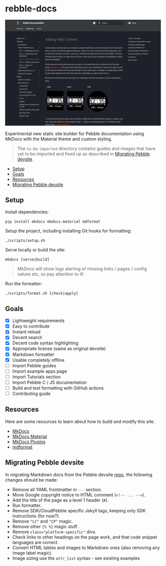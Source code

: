 # rebble-docs

![](source/assets/screenshot.png)

Experimental new static site builder for Pebble documentation using MkDocs with
the Material theme and custom styling.

> The `to-be-imported` directory contains guides and images that have yet to
> be imported and fixed up as described in
> [Migrating Pebble devsite](#migrating-pebble-devsite).

- [Setup](#setup)
- [Goals](#goals)
- [Resources](#resources)
- [Migrating Pebble devsite](#migrating-pebble-devsite)

## Setup

Install dependencies:

```
pip install mkdocs mkdocs-material mdformat
```

Setup the project, including installing Git hooks for formatting:

```
./scripts/setup.sh
```

Serve locally or build the site:

```
mkdocs [serve|build]
```

> MkDocs will show logs alerting of missing links / pages / config values etc,
> so pay attention to it!

Run the formatter:

```
./scripts/format.sh [check|apply]
```

## Goals

- [x] Lightweight requirements
- [x] Easy to contribute
- [x] Instant reload
- [x] Decent search
- [x] Decent code syntax highlighting
- [x] Appropriate license (same as original devsite)
- [x] Markdown formatter
- [x] Usable completely offline
- [ ] Import Pebble guides
- [ ] Import example apps page
- [ ] Import Tutorials section
- [ ] Import Pebble C / JS documentation
- [ ] Build and test formatting with GitHub actions
- [ ] Contributing guide

## Resources

Here are some resources to learn about how to build and modify this site.

- [MkDocs](https://www.mkdocs.org/)
- [MkDocs Material](https://squidfunk.github.io/mkdocs-material/setup/)
- [MkDocs Plugins](https://github.com/mkdocs/catalog)
- [mdformat](https://github.com/hukkin/mdformat)

## Migrating Pebble devsite

In migrating Markdown docs from the Pebble devsite
[repo](https://github.com/google/pebble), the following changes should be made:

- Remove all YAML frontmatter in `---` section.
- Move Google copyright notice to HTML comment (`<!-- ... -->`).
- Add the title of the page as a level 1 header (`#`).
- Run formatter.
- Remove SDK/CloudPebble specific Jekyll tags, keeping only SDK instructions (for now?).
- Remove `^LC^` and `^CP^` magic.
- Remove other `{% %}` magic stuff.
- Remove `class="platform-specific"` divs.
- Check links to other headings on the page work, and that code snippet languages are correct.
- Convert HTML tables and images to Markdown ones (also removing any image label magic).
- Image sizing use the `attr_list` syntax - see existing examples
